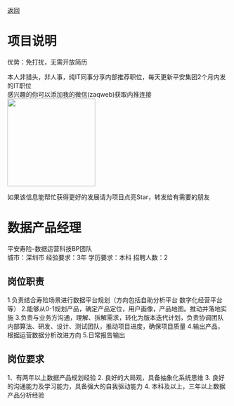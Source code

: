 [返回](../../)

# 项目说明

优势：免打扰，无需开放简历

本人非猎头，非人事，纯IT同事分享内部推荐职位，每天更新平安集团2个月内发的IT职位  
感兴趣的你可以添加我的微信(zaqweb)获取内推连接  
<img src="https://github.com/zaqweb/PA-IT-JOBS/blob/master/WechatICode.jpeg"  height="200" width="200">

如果该信息能帮忙获得更好的发展请为项目点亮Star，转发给有需要的朋友

# 数据产品经理
平安寿险-数据运营科技BP团队  
城市：深圳市 经验要求：3年 学历要求：本科  招聘人数：2

## 岗位职责
1.负责结合寿险场景进行数据平台规划（方向包括自助分析平台 数字化经营平台等）
2.能够从0-1规划产品，确定产品定位，用户画像，产品地图。推动并落地实施
3.负责与业务方沟通，理解、拆解需求，转化为版本迭代计划，负责协调团队内部算法、研发、设计、测试团队，推动项目进度，确保项目质量
4.输出产品，根据运营数据分析改进方向
5.日常报告输出

## 岗位要求
1、有两年以上数据产品规划经验
2. 良好的大局观，具备抽象化系统思维
3. 良好的沟通能力及学习能力，具备强大的自我驱动能力
4. 本科及以上，三年以上数据产品分析经验




